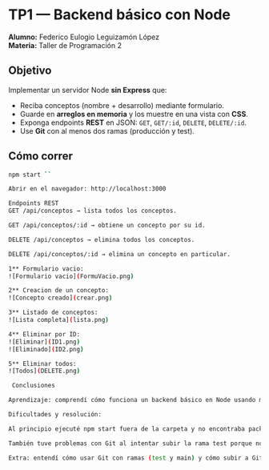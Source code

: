 # TP1 — Backend básico con Node 

**Alumno:** Federico Eulogio Leguizamón López  
**Materia:** Taller de Programación 2

## Objetivo
Implementar un servidor Node **sin Express** que:
- Reciba conceptos (nombre + desarrollo) mediante formulario.
- Guarde en **arreglos en memoria** y los muestre en una vista con **CSS**.
- Exponga endpoints **REST** en JSON: `GET`, `GET/:id`, `DELETE`, `DELETE/:id`.
- Use **Git** con al menos dos ramas (producción y test).

## Cómo correr
```bash
npm start ``

Abrir en el navegador: http://localhost:3000

Endpoints REST
GET /api/conceptos → lista todos los conceptos.

GET /api/conceptos/:id → obtiene un concepto por su id.

DELETE /api/conceptos → elimina todos los conceptos.

DELETE /api/conceptos/:id → elimina un concepto en particular.

1** Formulario vacio: 
![Formulario vacio](FormuVacio.png)

2** Creacion de un concepto: 
![Concepto creado](crear.png)

3** Listado de conceptos: 
![Lista completa](lista.png)

4** Eliminar por ID:
![Eliminar](ID1.png)
![Eliminado](ID2.png)

5** Eliminar todos:
![Todos](DELETE.png)

 Conclusiones

Aprendizaje: comprendí cómo funciona un backend básico en Node usando módulos nativos (http, url, fs), manejo de formularios y rutas REST.

Dificultades y resolución:

Al principio ejecuté npm start fuera de la carpeta y no encontraba package.json. Lo resolví usando pwd y cd para entrar a la carpeta correcta (tp1-backend).

También tuve problemas con Git al intentar subir la rama test porque no había commits iniciales. Lo solucioné configurando mi identidad (git config con nombre y mail), creando el primer commit y luego haciendo el push.

Extra: entendí cómo usar Git con ramas (test y main) y cómo subir a GitHub.
